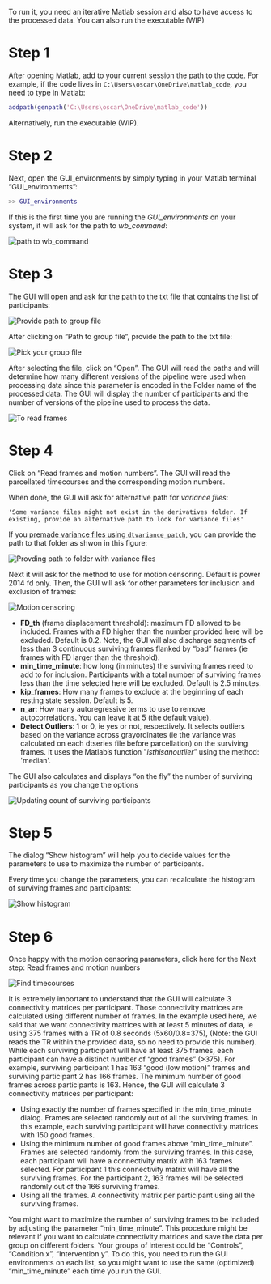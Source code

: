 
To run it, you need an iterative Matlab session and also to have access to the 
processed data. You can also run the executable (WIP)

# Step 1

After opening Matlab, add to your current session the path to the code. For example, if the code lives in `C:\Users\oscar\OneDrive\matlab_code`, 
you need to type in Matlab:

```matlab
addpath(genpath('C:\Users\oscar\OneDrive\matlab_code'))
```

Alternatively, run the executable (WIP).

# Step 2

Next, open the GUI_environments by simply typing in your Matlab terminal “GUI_environments”:

```matlab
>> GUI_environments
```

If this is the first time you are running the *GUI_environments* on your system, it will ask for the path to *wb_command*:

![path to wb_command](./usage/path_wb_command.PNG)

# Step 3

The GUI will open and ask for the path to the txt file that contains the list of participants:

![Provide path to group file](./usage/path_txt.PNG)

After clicking on “Path to group file”, provide the path to the txt file:

![Pick your group file](./usage/provide_path_txt.png)

After selecting the file, click on “Open”. The GUI will read the paths and will determine how many different versions of the pipeline were used when processing data since this parameter is encoded in the Folder name of the processed data. The GUI will display the number of participants and the number of versions of the pipeline used to process the data.

![To read frames](./usage/to_read_frames.png)

# Step 4

Click on “Read frames and motion numbers”. The GUI will read the parcellated timecourses and the corresponding motion numbers. 

When done, the GUI will ask for alternative path for *variance files*:

    'Some variance files might not exist in the derivatives folder. If existing, provide an alternative path to look for variance files'

If you [premade variance files using `dtvariance_patch`](prep_variance.md), you can provide the path to that folder as shwon in this figure:

![Provding path to folder with variance files](./usage/path_variance_folder.png)


Next it will ask for the method to use for motion censoring. Default is power 2014 fd only. Then, the GUI will ask for other parameters for inclusion and exclusion of frames:

![Motion censoring](./usage/gui_motion_censoring.png)

* **FD_th** (frame displacement threshold): maximum FD allowed to be included. Frames with a FD higher than the number provided here will be excluded. Default is 0.2. Note, the GUI will also discharge segments of less than 3 continuous surviving frames flanked by “bad” frames (ie frames with FD larger than the threshold).
* **min_time_minute**: how long (in minutes) the surviving frames need to add to for inclusion. Participants with a total number of surviving frames less than the time selected here will be excluded. Default is 2.5 minutes.
* **kip_frames**: How many frames to exclude at the beginning of each resting state session. Default is 5.
* **n_ar**: How many autoregressive terms to use to remove autocorrelations. You can leave it at 5 (the default value).
* **Detect Outliers**: 1 or 0, ie yes or not, respectively. It selects outliers based on the variance across grayordinates (ie the variance was calculated on each dtseries file before parcellation) on the surviving frames. It uses the Matlab’s function "*isthisanoutlier*” using the method: 'median'. 


The GUI also calculates and displays “on the fly” the number of surviving participants as you change the options

![Updating count of surviving participants](./usage/updating_count.png)



# Step 5

The dialog “Show histogram” will help you to decide values for the parameters to use to maximize the number of participants. 

Every time you change the parameters, you can recalculate the histogram of surviving frames and participants:

![Show histogram](./usage/show_hist.PNG)

# Step 6

Once happy with the motion censoring parameters, click here for the Next step: Read frames and motion numbers

![Find timecourses](./usage/find_timecourses.png)

It is extremely important to understand that the GUI will calculate 3 connectivity matrices per participant. Those connectivity matrices are calculated using different number of frames. 
In the example used here, we said that we want connectivity matrices with at least 5 minutes of data, ie using 375 frames with a TR of 0.8 seconds (5x60/0.8=375), (Note: the GUI reads the TR within the provided data, so no need to provide this number). 
While each surviving participant will have at least 375 frames, each participant can have a distinct number of “good frames” (>375). 
For example, surviving participant 1 has 163 “good (low motion)” frames and surviving participant 2 has 166 frames. The minimum number of good frames across participants is 163. Hence, the GUI will calculate 3 connectivity matrices per participant:

* Using exactly the number of frames specified in the min_time_minute dialog. Frames are selected randomly out of all the surviving frames. In this example, each surviving participant will have connectivity matrices with 150 good frames.
* Using the minimum number of good frames above “min_time_minute”. Frames are selected randomly from the surviving frames. In this case, each participant will have a connectivity matrix with 163 frames selected. For participant 1 this connectivity matrix will have all the surviving frames. For the participant 2, 163 frames will be selected randomly out of the 166 surviving frames.
* Using all the frames. A connectivity matrix per participant using all the surviving frames.

You might want to maximize the number of surviving frames to be included by adjusting the  parameter “min_time_minute”. This procedure might be relevant if you want to calculate connectivity matrices and save the data per group on different folders. Your groups of interest could be “Controls”, “Condition x”, “Intervention y”. To do this, you need to run the GUI environments on each list, so you might want to use the same (optimized) “min_time_minute” each time you run the GUI.
